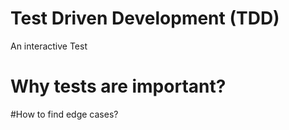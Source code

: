 # Test Driven Development (TDD)
An interactive Test

# Why tests are important?

#How to find edge cases?

